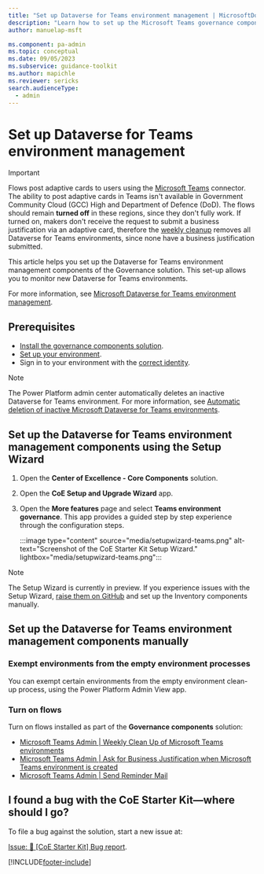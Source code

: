 ```yaml
---
title: "Set up Dataverse for Teams environment management | MicrosoftDocs"
description: "Learn how to set up the Microsoft Teams governance components of the CoE Starter Kit"
author: manuelap-msft

ms.component: pa-admin
ms.topic: conceptual
ms.date: 09/05/2023
ms.subservice: guidance-toolkit
ms.author: mapichle
ms.reviewer: sericks
search.audienceType: 
  - admin
---
```


# Set up Dataverse for Teams environment management

> [!IMPORTANT]
> Flows post adaptive cards to users using the [Microsoft Teams](/connectors/teams/) connector. The ability to post adaptive cards in Teams isn't available in Government Community Cloud (GCC) High and Department of Defence (DoD).
> The flows should remain **turned off** in these regions, since they don't fully work. If turned on, makers don't receive the request to submit a business justification via an adaptive card, therefore the [weekly cleanup](teams-governance.md#monitoring-and-weekly-cleanup-process) removes all Dataverse for Teams environments, since none have a business justification submitted.

This article helps you set up the Dataverse for Teams environment management components of the Governance solution. This set-up allows you to monitor new Dataverse for Teams environments.

For more information, see [Microsoft Dataverse for Teams environment management](teams-governance.md).

## Prerequisites

- [Install the governance components solution](before-setup-gov.md).
- [Set up your environment](setup.md#create-your-environments).
- Sign in to your environment with the [correct identity](setup.md#which-identity-should-i-use-to-install-the-coe-starter-kit).

> [!NOTE]
> The Power Platform admin center automatically deletes an inactive Dataverse for Teams environment. For more information, see [Automatic deletion of inactive Microsoft Dataverse for Teams environments](../../admin/inactive-teams-environment.md).

## Set up the Dataverse for Teams environment management components using the Setup Wizard

1. Open the **Center of Excellence - Core Components** solution.
1. Open the **CoE Setup and Upgrade Wizard** app.
1. Open the **More features** page and select **Teams environment governance**. This app provides a guided step by step experience through the configuration steps.

   :::image type="content" source="media/setupwizard-teams.png" alt-text="Screenshot of the CoE Starter Kit Setup Wizard." lightbox="media/setupwizard-teams.png":::

> [!NOTE]
> The Setup Wizard is currently in preview. If you experience issues with the Setup Wizard, [raise them on GitHub](https://aka.ms/coe-starter-kit-issues) and set up the Inventory components manually.

## Set up the Dataverse for Teams environment management components manually

### Exempt environments from the empty environment processes

You can exempt certain environments from the empty environment clean-up process, using the Power Platform Admin View app.  

### Turn on flows

Turn on flows installed as part of the **Governance components** solution:

- [Microsoft Teams Admin | Weekly Clean Up of Microsoft Teams environments](governance-components.md#microsoft-teams-admin--weekly-clean-up-of-microsoft-teams-environments)
- [Microsoft Teams Admin | Ask for Business Justification when Microsoft Teams environment is created](governance-components.md#microsoft-teams-admin--ask-for-business-justification-when-microsoft-teams-environment-is-created)
- [Microsoft Teams Admin | Send Reminder Mail](governance-components.md#microsoft-teams-admin--send-reminder-mail)

## I found a bug with the CoE Starter Kit—where should I go?

To file a bug against the solution, start a new issue at:

[Issue: 🐞 [CoE Starter Kit] Bug report](https://aka.ms/coe-starter-kit-issues).

[!INCLUDE[footer-include](../../includes/footer-banner.md)]
